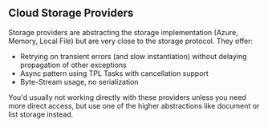 ﻿## Cloud Storage Providers

Storage providers are abstracting the storage implementation (Azure, Memory, Local File)
but are very close to the storage protocol. They offer:

* Retrying on transient errors (and slow instantiation) without delaying propagation of other exceptions
* Async pattern using TPL Tasks with cancellation support
* Byte-Stream usage, no serialization

You'd usually not working directly with these providers unless you need more direct access,
but use one of the higher abstractions like document or list storage instead.
